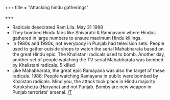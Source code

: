 +++
title = "Attacking hindu gatherings"

+++
- Radicals desecrated Ram Lila. May 31 1988
- They bombed Hindu fairs like Shivaratri & Ramnavami where Hindus gathered in large numbers to ensure maximum Hindu kiIIings.
- In 1980s and 1990s, not everybody in Punjab had television sets. People used to gather outside shops to watch the serial Mahabharata based on the great Hindu epic. The Khalistani radicals used to bomb. Another day, another set of people watching the TV serial Mahabharata was bombed by Khalistani radicals. 5 kiIIed
- Like Mahabharata, the great epic Ramayana was also the target of these radicals. 1988: People watching Ramayana in public were bombed by Khalistan radicals. Mind you, the attack took place in Hindu majority Kurukshetra (Haryana) and not Punjab. Bombs are new weapon in Punjab terrorists' arsenal. [IT](https://www.indiatoday.in/magazine/indiascope/story/19880715-bombs-are-new-weapon-in-punjab-terrorists-arsenal-797445-1988-07-15)

